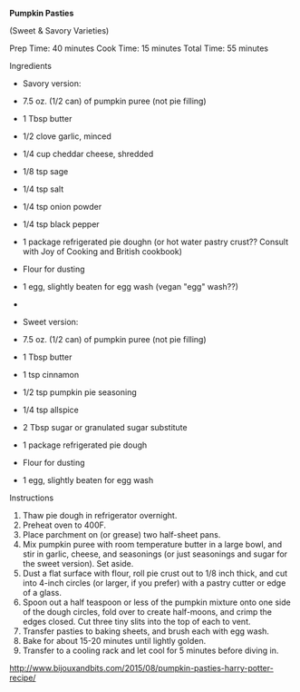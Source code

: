 **Pumpkin Pasties**

(Sweet & Savory Varieties)

Prep Time: 40 minutes
Cook Time: 15 minutes
Total Time: 55 minutes



Ingredients

- Savory version:

- 7.5 oz. (1/2 can) of pumpkin puree (not pie filling)
- 1 Tbsp butter
- 1/2 clove garlic, minced
- 1/4 cup cheddar cheese, shredded
- 1/8 tsp sage
- 1/4 tsp salt
- 1/4 tsp onion powder
- 1/4 tsp black pepper
- 1 package refrigerated pie doughn (or hot water pastry crust?? Consult with Joy of Cooking and British cookbook)
- Flour for dusting
- 1 egg, slightly beaten for egg wash  (vegan "egg" wash??)
- 

- Sweet version:

- 7.5 oz. (1/2 can) of pumpkin puree (not pie filling)
- 1 Tbsp butter
- 1 tsp cinnamon
- 1/2 tsp pumpkin pie seasoning
- 1/4 tsp allspice
- 2 Tbsp sugar or granulated sugar substitute
- 1 package refrigerated pie dough
- Flour for dusting
- 1 egg, slightly beaten for egg wash



Instructions

1. Thaw pie dough in refrigerator overnight.
2. Preheat oven to 400F.
3. Place parchment on (or grease) two half-sheet pans.
4. Mix pumpkin puree with room temperature butter in a large bowl, and stir in garlic, cheese, and seasonings (or just seasonings and sugar for the sweet version). Set aside.
5. Dust a flat surface with flour, roll pie crust out to 1/8 inch thick, and cut into 4-inch circles (or larger, if you prefer) with a pastry cutter or edge of a glass.
6. Spoon out a half teaspoon or less of the pumpkin mixture onto one side of the dough circles, fold over to create half-moons, and crimp the edges closed. Cut three tiny slits into the top of each to vent.
7. Transfer pasties to baking sheets, and brush each with egg wash.
8. Bake for about 15-20 minutes until lightly golden.
9. Transfer to a cooling rack and let cool for 5 minutes before diving in.



http://www.bijouxandbits.com/2015/08/pumpkin-pasties-harry-potter-recipe/